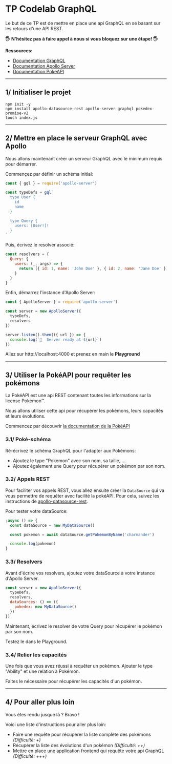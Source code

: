 # TP Codelab GraphQL

Le but de ce TP est de mettre en place une api GraphQL en se basant sur les retours d'une API REST.

**🖐 N'hésitez pas à faire appel à nous si vous bloquez sur une étape! 🖐**

**Ressources:**

- [Documentation GraphQL](https://graphql.org/learn/)
- [Documentation Apollo Server](https://www.apollographql.com/docs/apollo-server/)
- [Documentation PokeAPI](https://pokeapi.co/)

---

## 1/ Initialiser le projet

```
npm init -y
npm install apollo-datasource-rest apollo-server graphql pokedex-promise-v2
touch index.js
```

---

## 2/ Mettre en place le serveur GraphQL avec Apollo

Nous allons maintenant créer un serveur GraphQL avec le minimum requis pour démarrer.

Commençez par définir un schéma initial:

```js
const { gql } = require('apollo-server')

const typeDefs = gql`
  type User {
    id
    name
  }

  type Query {
    users: [User!]!
  }
`
```

Puis, écrivez le resolver associé:

```js
const resolvers = {
  Query: {
    users: (_, args) => {
      return [{ id: 1, name: 'John Doe' }, { id: 2, name: 'Jane Doe' }]
    }
  }
}
```

Enfin, démarrez l'instance d'Apollo Server:

```js
const { ApolloServer } = require('apollo-server')

const server = new ApolloServer({
  typeDefs,
  resolvers
})

server.listen().then(({ url }) => {
  console.log(`🚀  Server ready at ${url}`)
})
```

Allez sur http://localhost:4000 et prenez en main le **Playground**

---

## 3/ Utiliser la PokéAPI pour requêter les pokémons

La PokéAPI est une api REST contenant toutes les informations sur la license Pokémon™.

Nous allons utiliser cette api pour récupérer les pokémons, leurs capacités et leurs évolutions.

Commencez par découvrir [la documentation de la PokéAPI](https://pokeapi.co/)

### 3.1/ Poké-schéma

Ré-écrivez le schéma GraphQL pour l'adapter aux Pokémons:

- Ajoutez le type "Pokemon" avec son nom, sa taille, ...
- Ajoutez également une Query pour récupérer un pokémon par son nom.

### 3.2/ Appels REST

Pour faciliter vos appels REST, vous allez ensuite créer la `DataSource` qui va vous permettre de requêter avec facilité la pokéAPI. Pour cela, suivez les instructions de [apollo-datasource-rest](https://www.apollographql.com/docs/apollo-server/features/data-sources.html).

Pour tester votre dataSource:

```js
;async () => {
  const dataSource = new MyDataSource()

  const pokemon = await dataSource.getPokemonByName('charmander')

  console.log(pokemon)
}
```

### 3.3/ Resolvers

Avant d'écrire vos resolvers, ajoutez votre dataSource à votre instance d'Apollo Server.

```js
const server = new ApolloServer({
  typeDefs,
  resolvers,
  dataSources: () => ({
    pokedex: new MyDataSource()
  })
})
```

Maintenant, écrivez le resolver de votre Query pour récupérer le pokémon par son nom.

Testez le dans le Playground.

### 3.4/ Relier les capacités

Une fois que vous avez réussi à requêter un pokémon. Ajouter le type "Ability" et une relation à Pokémon.

Faites le nécessaire pour récupérer les capacités d'un pokémon.

---

## 4/ Pour aller plus loin

Vous êtes rendu jusque là ? Bravo !

Voici une liste d'instructions pour aller plus loin:

- Faire une requête pour récupérer la liste complète des pokémons _(Difficulté: +)_
- Récupérer la liste des évolutions d'un pokémon _(Difficulté: ++)_
- Mettre en place une application frontend qui requête votre api GraphQL _(Difficulté: +++)_

